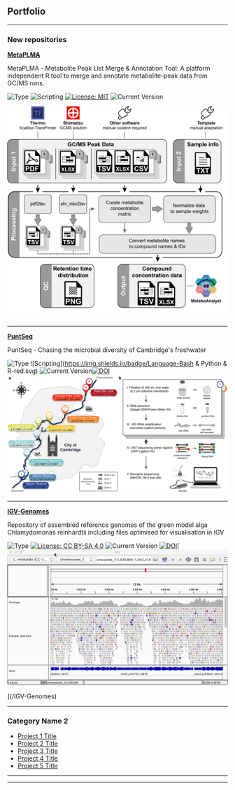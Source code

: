 ## Portfolio

---

### New repositories

[**MetaPLMA**](/MetaPLMA)

MetaPLMA - Metabolite Peak List Merge & Annotation Tool: A platform independent R tool to merge and annotate metabolite-peak data from GC/MS runs.

![Type](https://img.shields.io/badge/Type-Software-red.svg) ![Scripting](https://img.shields.io/badge/Language-R-red.svg) [![License: MIT](https://img.shields.io/badge/License-MIT-yellow.svg)](LICENSE) ![Current Version](https://img.shields.io/badge/Version-v1.0-green.svg)

[<img src="images/MetaPLM-workflow.png?raw=true"/>](/MetaPLMA)

---
[**PuntSeq**](/PuntSeq)

PuntSeq - Chasing the microbial diversity of Cambridge's freshwater

![Type](https://img.shields.io/badge/Type-Project-red.svg) ![Scripting](https://img.shields.io/badge/Language-Bash & Python & R-red.svg) ![Current Version](https://img.shields.io/badge/Version-v1.0-green.svg)[![DOI](https://img.shields.io/badge/DOI-10.1101/2020.02.06.936302-blue.svg)](https://doi.org/10.1101/2020.02.06.936302)[<img src="images/figure2.png?raw=true"/>](/PuntSeq)

---
[**IGV-Genomes**](/IGV-Genomes)

Repository of assembled reference genomes of the green model alga Chlamydomonas reinhardtii including files optimised for visualisation in IGV

![Type](https://img.shields.io/badge/Type-Dataset-red.svg) [![License: CC BY-SA 4.0](https://img.shields.io/badge/License-CC%20BY--SA%204.0-lightgrey.svg)](CC-BY-SA-4.0_License.txt) ![Current Version](https://img.shields.io/badge/Version-v1.0-green.svg) [![DOI](https://zenodo.org/badge/DOI/10.5281/zenodo.3732212.svg)](https://doi.org/10.5281/zenodo.3732212)[<img src="images/IGV-Genomes.png?raw=true"/>

](/IGV-Genomes)



---

### Category Name 2

- [Project 1 Title](http://example.com/)
- [Project 2 Title](http://example.com/)
- [Project 3 Title](http://example.com/)
- [Project 4 Title](http://example.com/)
- [Project 5 Title](http://example.com/)

---



---
